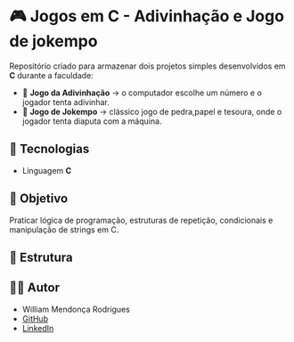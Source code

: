 # 🎮 Jogos em C - Adivinhação e Jogo de jokempo

Repositório criado para armazenar dois projetos simples desenvolvidos em **C** durante a faculdade:

- 🔢 **Jogo da Adivinhação** → o computador escolhe um número e o jogador tenta adivinhar.  
- 👊 **Jogo de Jokempo** → clássico jogo de pedra,papel e tesoura, onde o jogador tenta diaputa com a máquina.  

## 🚀 Tecnologias
- Linguagem **C**

## 🎯 Objetivo
Praticar lógica de programação, estruturas de repetição, condicionais e manipulação de strings em C.  

## 📂 Estrutura

## 👨‍💻 Autor
- William Mendonça Rodrigues  
- [GitHub](https://github.com/WilliamMRodrigues)  
- [LinkedIn](http://www.linkedin.com/in/william-mendon%C3%A7a-rodrigues)  
